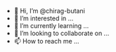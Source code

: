 - 👋 Hi, I’m @chirag-butani
- 👀 I’m interested in ...
- 🌱 I’m currently learning ...
- 💞️ I’m looking to collaborate on ...
- 📫 How to reach me ...

<!---
chirag-butani/chirag-butani is a ✨ special ✨ repository because its `README.md` (this file) appears on your GitHub profile.
You can click the Preview link to take a look at your changes.
--->
